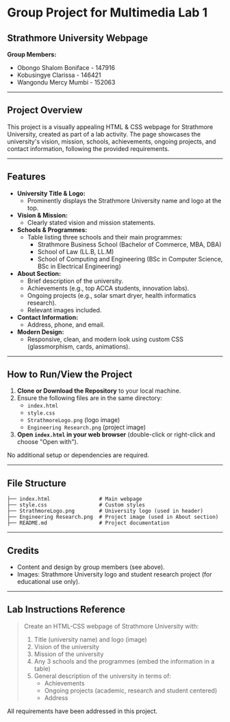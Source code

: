 # Group Project for Multimedia Lab 1

## Strathmore University Webpage

**Group Members:**
- Obongo Shalom Boniface - 147916
- Kobusingye Clarissa - 146421
- Wangondu Mercy Mumbi - 152063

---

## Project Overview
This project is a visually appealing HTML & CSS webpage for Strathmore University, created as part of a lab activity. The page showcases the university's vision, mission, schools, achievements, ongoing projects, and contact information, following the provided requirements.

---

## Features
- **University Title & Logo:**
  - Prominently displays the Strathmore University name and logo at the top.
- **Vision & Mission:**
  - Clearly stated vision and mission statements.
- **Schools & Programmes:**
  - Table listing three schools and their main programmes:
    - Strathmore Business School (Bachelor of Commerce, MBA, DBA)
    - School of Law (LL.B, LL.M)
    - School of Computing and Engineering (BSc in Computer Science, BSc in Electrical Engineering)
- **About Section:**
  - Brief description of the university.
  - Achievements (e.g., top ACCA students, innovation labs).
  - Ongoing projects (e.g., solar smart dryer, health informatics research).
  - Relevant images included.
- **Contact Information:**
  - Address, phone, and email.
- **Modern Design:**
  - Responsive, clean, and modern look using custom CSS (glassmorphism, cards, animations).

---

## How to Run/View the Project
1. **Clone or Download the Repository** to your local machine.
2. Ensure the following files are in the same directory:
   - `index.html`
   - `style.css`
   - `StrathmoreLogo.png` (logo image)
   - `Engineering Research.png` (project image)
3. **Open `index.html` in your web browser** (double-click or right-click and choose "Open with").

No additional setup or dependencies are required.

---

## File Structure
```
├── index.html                # Main webpage
├── style.css                 # Custom styles
├── StrathmoreLogo.png        # University logo (used in header)
├── Engineering Research.png  # Project image (used in About section)
├── README.md                 # Project documentation
```

---

## Credits
- Content and design by group members (see above).
- Images: Strathmore University logo and student research project (for educational use only).

---

## Lab Instructions Reference
> Create an HTML-CSS webpage of Strathmore University with:
> 1. Title (university name) and logo (image)
> 2. Vision of the university
> 3. Mission of the university
> 4. Any 3 schools and the programmes (embed the information in a table)
> 5. General description of the university in terms of:
>    - Achievements
>    - Ongoing projects (academic, research and student centered)
>    - Address

All requirements have been addressed in this project.
